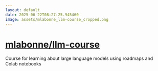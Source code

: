 ```yaml
---
layout: default
date: 2025-06-22T08:27:25.945460
image: assets/mlabonne_llm-course_cropped.png
---
```


# [mlabonne/llm-course](https://github.com/mlabonne/llm-course)

Course for learning about large language models using roadmaps and Colab notebooks
